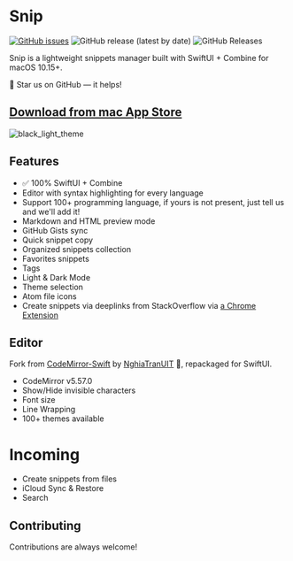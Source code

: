 Snip
====

[![GitHub issues](https://img.shields.io/github/issues/Pictarine/macos-snippets)](https://github.com/Pictarine/macos-snippets/issues)
![GitHub release (latest by date)](https://img.shields.io/github/v/release/Pictarine/macos-snippets)
![GitHub Releases](https://img.shields.io/github/downloads/Pictarine/macos-snippets/total)

Snip is a lightweight snippets manager built with SwiftUI + Combine for macOS 10.15+.

🌟 Star us on GitHub — it helps!

## [Download from mac App Store](https://apps.apple.com/us/app/id1527428847)

![black_light_theme](https://user-images.githubusercontent.com/1506323/95220540-dc0b2800-07f6-11eb-89b1-cbfcd652e2ff.png)


## Features

* ✅ 100% SwiftUI + Combine
* Editor with syntax highlighting for every language
* Support 100+ programming language, if yours is not present, just tell us and we'll add it!
* Markdown and HTML preview mode
* GitHub Gists sync 
* Quick snippet copy
* Organized snippets collection
* Favorites snippets
* Tags
* Light & Dark Mode
* Theme selection
* Atom file icons
* Create snippets via deeplinks from StackOverflow via [a Chrome Extension](https://chrome.google.com/webstore/detail/snip-extractor/fioamfejealgknedajclejcnbilifopf)


## Editor 

Fork from [CodeMirror-Swift](https://github.com/ProxymanApp/CodeMirror-Swift) by [NghiaTranUIT](https://github.com/NghiaTranUIT) 🙏, repackaged for SwiftUI. 

* CodeMirror v5.57.0
* Show/Hide invisible characters
* Font size
* Line Wrapping
* 100+ themes available


# Incoming

- Create snippets from files
- iCloud Sync & Restore
- Search


## Contributing

Contributions are always welcome!

